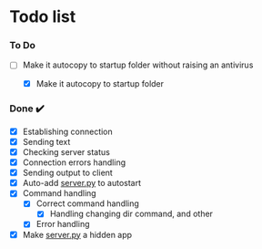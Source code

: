 # Todo list
### To Do

- [ ] Make it autocopy to startup folder without raising an antivirus
  - [x] Make it autocopy to startup folder

 
 ### Done ✔️
 
- [x] Establishing connection
- [x] Sending text
- [x] Checking server status
- [x] Connection errors handling
- [x] Sending output to client
- [x] Auto-add [server.py](./server.py) to autostart
- [x] Command handling
  - [x] Correct command handling
    - [x] Handling changing dir command, and other
  - [x] Error handling
- [x] Make [server.py](./server.py) a hidden app